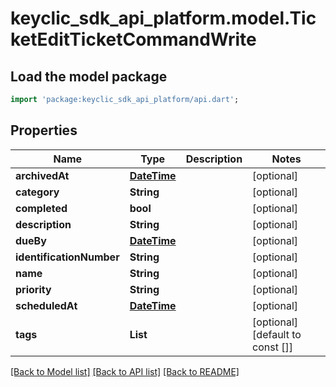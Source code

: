 # keyclic_sdk_api_platform.model.TicketEditTicketCommandWrite

## Load the model package
```dart
import 'package:keyclic_sdk_api_platform/api.dart';
```

## Properties
Name | Type | Description | Notes
------------ | ------------- | ------------- | -------------
**archivedAt** | [**DateTime**](DateTime.md) |  | [optional] 
**category** | **String** |  | [optional] 
**completed** | **bool** |  | [optional] 
**description** | **String** |  | [optional] 
**dueBy** | [**DateTime**](DateTime.md) |  | [optional] 
**identificationNumber** | **String** |  | [optional] 
**name** | **String** |  | [optional] 
**priority** | **String** |  | [optional] 
**scheduledAt** | [**DateTime**](DateTime.md) |  | [optional] 
**tags** | **List<String>** |  | [optional] [default to const []]

[[Back to Model list]](../README.md#documentation-for-models) [[Back to API list]](../README.md#documentation-for-api-endpoints) [[Back to README]](../README.md)


